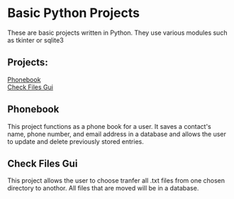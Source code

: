 # Basic Python Projects
These are basic projects written in Python. They use various modules such as tkinter or sqlite3

## Projects:
<a href="">Phonebook</a><br>
<a href="https://github.com/bohdilong/Python_Projects/blob/main/filetransfer.py">Check Files Gui</a>

## Phonebook
This project functions as a phone book for a user. It saves a contact's name, phone number, and email address in a database and allows the user to update and delete previously stored entries.

## Check Files Gui
This project allows the user to choose tranfer all .txt files from one chosen directory to anothor. All files that are moved will be in a database.


